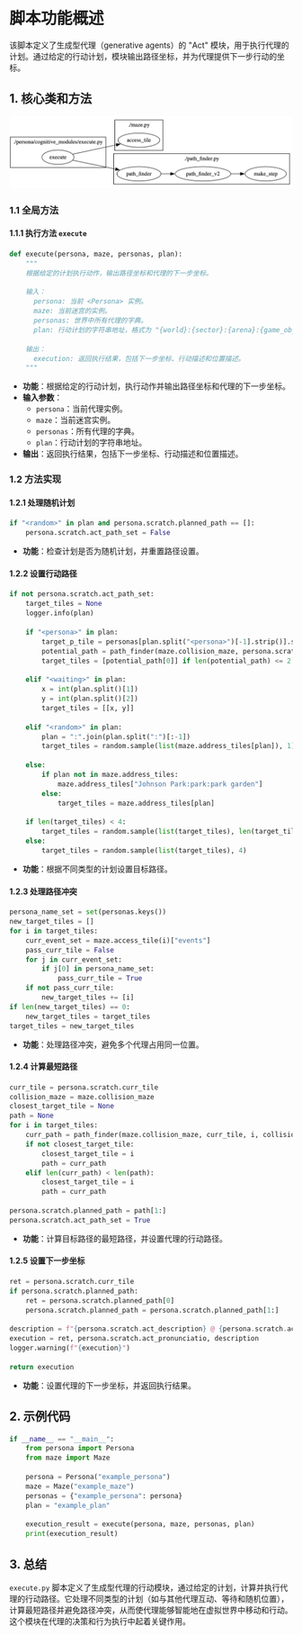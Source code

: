# 脚本功能概述

该脚本定义了生成型代理（generative agents）的 "Act" 模块，用于执行代理的计划。通过给定的行动计划，模块输出路径坐标，并为代理提供下一步行动的坐标。

## 1. 核心类和方法

<img src=".fig/Execute.asset/excute.png" alt="image-25670730133827599" style="zoom:50%;" />

### 1.1 全局方法

#### 1.1.1 执行方法 `execute`

```python
def execute(persona, maze, personas, plan):
    """
    根据给定的计划执行动作，输出路径坐标和代理的下一步坐标。

    输入：
      persona: 当前 <Persona> 实例。
      maze: 当前迷宫的实例。
      personas: 世界中所有代理的字典。
      plan: 行动计划的字符串地址，格式为 "{world}:{sector}:{arena}:{game_objects}"。

    输出：
      execution: 返回执行结果，包括下一步坐标、行动描述和位置描述。
    """
```
- **功能**：根据给定的行动计划，执行动作并输出路径坐标和代理的下一步坐标。
- **输入参数**：
  - `persona`：当前代理实例。
  - `maze`：当前迷宫实例。
  - `personas`：所有代理的字典。
  - `plan`：行动计划的字符串地址。
- **输出**：返回执行结果，包括下一步坐标、行动描述和位置描述。

### 1.2 方法实现

#### 1.2.1 处理随机计划

```python
if "<random>" in plan and persona.scratch.planned_path == []:
    persona.scratch.act_path_set = False
```
- **功能**：检查计划是否为随机计划，并重置路径设置。

#### 1.2.2 设置行动路径

```python
if not persona.scratch.act_path_set:
    target_tiles = None
    logger.info(plan)

    if "<persona>" in plan:
        target_p_tile = personas[plan.split("<persona>")[-1].strip()].scratch.curr_tile
        potential_path = path_finder(maze.collision_maze, persona.scratch.curr_tile, target_p_tile, collision_block_id)
        target_tiles = [potential_path[0]] if len(potential_path) <= 2 else [potential_path[int(len(potential_path) / 2)]]

    elif "<waiting>" in plan:
        x = int(plan.split()[1])
        y = int(plan.split()[2])
        target_tiles = [[x, y]]

    elif "<random>" in plan:
        plan = ":".join(plan.split(":")[:-1])
        target_tiles = random.sample(list(maze.address_tiles[plan]), 1)

    else:
        if plan not in maze.address_tiles:
            maze.address_tiles["Johnson Park:park:park garden"]
        else:
            target_tiles = maze.address_tiles[plan]

    if len(target_tiles) < 4:
        target_tiles = random.sample(list(target_tiles), len(target_tiles))
    else:
        target_tiles = random.sample(list(target_tiles), 4)
```
- **功能**：根据不同类型的计划设置目标路径。

#### 1.2.3 处理路径冲突

```python
persona_name_set = set(personas.keys())
new_target_tiles = []
for i in target_tiles:
    curr_event_set = maze.access_tile(i)["events"]
    pass_curr_tile = False
    for j in curr_event_set:
        if j[0] in persona_name_set:
            pass_curr_tile = True
    if not pass_curr_tile:
        new_target_tiles += [i]
if len(new_target_tiles) == 0:
    new_target_tiles = target_tiles
target_tiles = new_target_tiles
```
- **功能**：处理路径冲突，避免多个代理占用同一位置。

#### 1.2.4 计算最短路径

```python
curr_tile = persona.scratch.curr_tile
collision_maze = maze.collision_maze
closest_target_tile = None
path = None
for i in target_tiles:
    curr_path = path_finder(maze.collision_maze, curr_tile, i, collision_block_id)
    if not closest_target_tile:
        closest_target_tile = i
        path = curr_path
    elif len(curr_path) < len(path):
        closest_target_tile = i
        path = curr_path

persona.scratch.planned_path = path[1:]
persona.scratch.act_path_set = True
```
- **功能**：计算目标路径的最短路径，并设置代理的行动路径。

#### 1.2.5 设置下一步坐标

```python
ret = persona.scratch.curr_tile
if persona.scratch.planned_path:
    ret = persona.scratch.planned_path[0]
    persona.scratch.planned_path = persona.scratch.planned_path[1:]

description = f"{persona.scratch.act_description} @ {persona.scratch.act_address}"
execution = ret, persona.scratch.act_pronunciatio, description
logger.warning(f"{execution}")

return execution
```
- **功能**：设置代理的下一步坐标，并返回执行结果。

## 2. 示例代码

```python
if __name__ == "__main__":
    from persona import Persona
    from maze import Maze

    persona = Persona("example_persona")
    maze = Maze("example_maze")
    personas = {"example_persona": persona}
    plan = "example_plan"

    execution_result = execute(persona, maze, personas, plan)
    print(execution_result)
```

## 3. 总结

`execute.py` 脚本定义了生成型代理的行动模块，通过给定的计划，计算并执行代理的行动路径。它处理不同类型的计划（如与其他代理互动、等待和随机位置），计算最短路径并避免路径冲突，从而使代理能够智能地在虚拟世界中移动和行动。这个模块在代理的决策和行为执行中起着关键作用。
